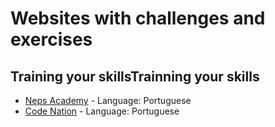 # Websites with challenges and exercises 
## Training your skillsTrainning your skills
* [Neps Academy](https://neps.academy/login?next=%2F) - Language: Portuguese
* [Code Nation](https://www.codenation.com.br/) - Language: Portuguese
